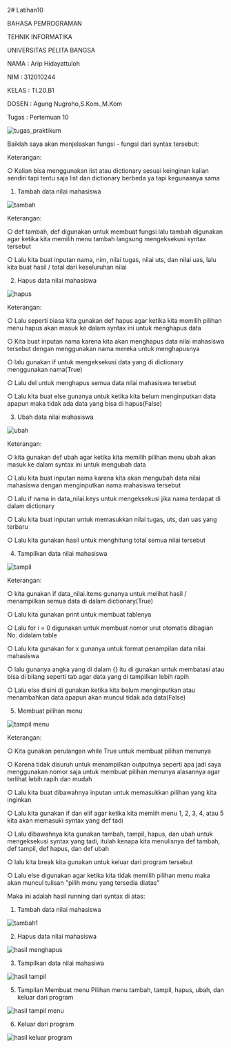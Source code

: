 2# Latihan10

BAHASA PEMROGRAMAN

TEHNIK INFORMATIKA

UNIVERSITAS PELITA BANGSA

NAMA : Arip Hidayattuloh

NIM : 312010244

KELAS : TI.20.B1

DOSEN : Agung Nugroho,S.Kom.,M.Kom

Tugas : Pertemuan 10

![tugas_praktikum](https://user-images.githubusercontent.com/72840534/101016895-f87bd480-359b-11eb-8f23-f964ee0ab43e.png)



Baiklah saya akan menjelaskan fungsi - fungsi dari syntax tersebut:


Keterangan:

○ Kalian bisa menggunakan list atau dictionary sesuai keinginan kalian sendiri tapi tentu saja list dan dictionary berbeda ya tapi kegunaanya sama

1. Tambah data nilai mahasiswa


![tambah](https://user-images.githubusercontent.com/72840534/101018975-d899e000-359e-11eb-8bb5-a4a9c7eee931.jpg)


Keterangan:

○ def tambah, def digunakan untuk membuat fungsi lalu tambah digunakan agar ketika kita memilih menu tambah langsung mengeksekusi syntax tersebut

○ Lalu kita buat inputan nama, nim, nilai tugas, nilai uts, dan nilai uas, lalu kita buat hasil / total dari keseluruhan nilai

2. Hapus data nilai mahasiswa

![hapus](https://user-images.githubusercontent.com/72840534/101017351-8c4da080-359c-11eb-90e3-3e68ca46a5b7.jpg)

Keterangan:

○ Lalu seperti biasa kita gunakan def hapus agar ketika kita memilih pilihan menu hapus akan masuk ke dalam syntax ini untuk menghapus data

○ Kita buat inputan nama karena kita akan menghapus data nilai mahasiswa tersebut dengan menggunakan nama mereka untuk menghapusnya

○ lalu gunakan if untuk mengeksekusi data yang di dictionary menggunakan nama(True)

○ Lalu del untuk menghapus semua data nilai mahasiswa tersebut

○ Lalu kita buat else gunanya untuk ketika kita belum menginputkan data apapun maka tidak ada data yang bisa di hapus(False)

3. Ubah data nilai mahasiswa

![ubah](https://user-images.githubusercontent.com/72840534/101017457-b606c780-359c-11eb-9cce-a479f2e5f762.jpg)


Keterangan:

○ kita gunakan def ubah agar ketika kita memilih pilihan menu ubah akan masuk ke dalam syntax ini untuk mengubah data

○ Lalu kita buat inputan nama karena kita akan mengubah data nilai mahasiswa dengan menginputkan nama mahasiswa tersebut

○ Lalu if nama in data_nilai.keys untuk mengeksekusi jika nama terdapat di dalam dictionary

○ Lalu kita buat inputan untuk memasukkan nilai tugas, uts, dan uas yang terbaru

○ Lalu kita gunakan hasil untuk menghitung total semua nilai tersebut


4. Tampilkan data nilai mahasiswa

![tampil](https://user-images.githubusercontent.com/72840534/101017574-d898e080-359c-11eb-95fe-10f95858bdca.jpg)

Keterangan:

○ kita gunakan if data_nilai.items gunanya untuk melihat hasil / menampilkan semua data di dalam dictionary(True)

○ Lalu kita gunakan print untuk membuat tablenya

○ Lalu for i = 0 digunakan untuk membuat nomor urut otomatis dibagian No. didalam table

○ Lalu kita gunakan for x gunanya untuk format penampilan data nilai mahasiswa

○ lalu gunanya angka yang di dalam {} itu di gunakan untuk membatasi atau bisa di bilang seperti tab agar data yang di tampilkan lebih rapih

○ Lalu else disini di gunakan ketika kita belum menginputkan atau menambahkan data apapun akan muncul tidak ada data(False)

5. Membuat pilihan menu

![tampil menu](https://user-images.githubusercontent.com/72840534/101017837-31687900-359d-11eb-9e21-d83eca35909b.jpg)

Keterangan:

○ Kita gunakan perulangan while True untuk membuat pilihan menunya

○ Karena tidak disuruh untuk menampilkan outputnya seperti apa jadi saya menggunakan nomor saja untuk membuat pilihan menunya alasannya agar terlihat lebih rapih dan mudah

○ Lalu kita buat dibawahnya inputan untuk memasukkan pilihan yang kita inginkan

○ Lalu kita gunakan if dan elif agar ketika kita memiih menu 1, 2, 3, 4, atau 5 kita akan memasuki syntax yang def tadi

○ Lalu dibawahnya kita gunakan tambah, tampil, hapus, dan ubah untuk mengeksekusi syntax yang tadi, itulah kenapa kita menulisnya def tambah, def tampil, def hapus, dan def ubah

○ lalu kita break kita gunakan untuk keluar dari program tersebut

○ Lalu else digunakan agar ketika kita tidak memilih pilihan menu maka akan muncul tulisan "pilih menu yang tersedia diatas"

Maka ini adalah hasil running dari syntax di atas:



1. Tambah data nilai mahasiswa

![tambah1](https://user-images.githubusercontent.com/72840534/101018708-7640df80-359e-11eb-88b1-56f83321c490.jpg)

2. Hapus data nilai mahasiswa

![hasil menghapus](https://user-images.githubusercontent.com/72840534/101018259-ce2b1680-359d-11eb-8dbd-8c15db2fe560.jpg)


3. Tampilkan data nilai mahasiwa

![hasil tampil](https://user-images.githubusercontent.com/72840534/101018176-b5226580-359d-11eb-922c-5617c85fbd6a.jpg)


5. Tampilan Membuat menu Pilihan menu tambah, tampil, hapus, ubah, dan keluar dari program

![hasil tampil menu](https://user-images.githubusercontent.com/72840534/101018021-768cab00-359d-11eb-84c0-0add2c279a8b.jpg)


6. Keluar dari program

![hasil keluar program](https://user-images.githubusercontent.com/72840534/101018435-15190c00-359e-11eb-9cf4-4a1745614c17.jpg)

